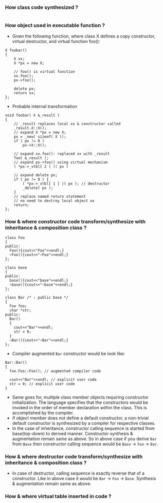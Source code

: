 ### How class code synthesized ?
```

```

### How object used in executable function ?
-  Given the following function, where class X defines a copy constructor, virtual destructor, and virtual function foo():
```
X foobar()
{
	X xx;
	X *px = new X;

	// foo() is virtual function
	xx.foo();
	px->foo();
	
	delete px;
	return xx;
};

```
- Probable internal transformation
```
void foobar( X &_result )
{
	// _result replaces local xx & constructor called
	_result.X::X();
	// expand X *px = new X;
	px = _new( sizeof( X ));
	if ( px != 0 )
		px->X::X();
	
	// expand xx.foo(): replaced xx with _result
	foo( &_result );
	// expand px->foo() using virtual mechanism
	( *px->_vtbl[ 2 ] )( px )
	
	// expand delete px;
	if ( px != 0 ) {
		( *px->_vtbl[ 1 ] )( px ); // destructor
		_delete( px );
	}
	// replace named return statement
	// no need to destroy local object xx
	return;
};
```
### How & where constructor code transform/synthesize with inheritance & composition class ?

```
class Foo 
{ 
public: 
  Foo(){cout<<"Foo"<<endl;} 
  ~Foo(){cout<<"~Foo"<<endl;} 
};

class base 
{ 
public: 
  base(){cout<<"base"<<endl;}
  ~base(){cout<<"~base"<<endl;}
};

class Bar /* : public base */
{ 
  Foo foo; 
  char *str; 
public: 
  Bar()
  {
    cout<<"Bar"<<endl;
    str = 0;
  }
  ~Bar(){cout<<"~Bar"<<endl;}
};
```
- Compiler augmented `Bar` constructor would be look like:
```
Bar::Bar()
{
  foo.Foo::Foo(); // augmented compiler code
  
  cout<<"Bar"<<endl; // explicit user code
  str = 0; // explicit user code
}
```
- Same goes for, multiple class member objects requiring constructor initialization. The language specifies that the constructors would be invoked in the order of member declaration within the class. This is accomplished by the compiler.
- If object member does not define a default constructor, a non-trivial default constructor is synthesized by a compiler for respective classes.
- In the case of inheritance, constructor calling sequence is started from base(top-down) to derived manner. Constructor synthesis & augmentation remain same as above. So in above case if you derive `Bar` from `Base` then constructor calling sequence would be `Base` -> `Foo` -> `Bar`.

### How & where destructor code transform/synthesize with inheritance & composition class ?
- In case of destructor, calling sequence is exactly reverse that of a constructor. Like in above case it would be `Bar` -> `Foo` -> `Base`. Synthesis & augmentation remain same as above.

### How & where virtual table inserted in code ?
